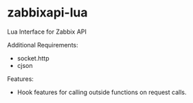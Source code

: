 # zabbixapi-lua
Lua Interface for Zabbix API

Additional Requirements:
- socket.http
- cjson

Features:
- Hook features for calling outside functions on request calls.
